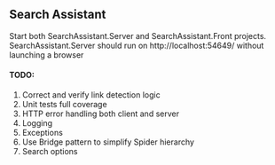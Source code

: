 ﻿Search Assistant
----------------

Start both SearchAssistant.Server and SearchAssistant.Front projects.
SearchAssistant.Server should run on http://localhost:54649/ without launching a browser

#### TODO:
1. Correct and verify link detection logic
2. Unit tests full coverage
3. HTTP error handling both client and server
4. Logging
5. Exceptions
6. Use Bridge pattern to simplify Spider hierarchy
7. Search options
